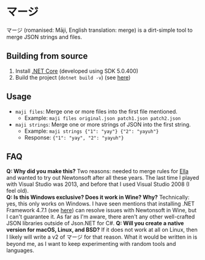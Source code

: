 # マージ
マージ (romanised: Māji, English translation: merge) is a dirt-simple tool to merge JSON strings and files.

## Building from source
1. Install [.NET Core](https://docs.microsoft.com/en-us/dotnet/core/install/) (developed using SDK 5.0.400)
2. Build the project (`dotnet build -v`) (see [here](https://docs.microsoft.com/en-us/dotnet/core/tools/dotnet-build))

## Usage
- `maji files`: Merge one or more files into the first file mentioned.
  - Example: `maji files original.json patch1.json patch2.json`
- `maji strings`: Merge one or more strings of JSON into the first string.
  - Example: `maji strings {"1": "yay"} {"2": "yayuh"}`
  - Response: `{"1": "yay", "2": "yayuh"}`

## FAQ
**Q: Why did you make this?** Two reasons: needed to merge rules for [Ella](https://github.com/doamatto/ella-filters) and wanted to try out Newtonsoft after all these years. The last time I played with Visual Studio was 2013, and before that I used Visual Studio 2008 (I feel old).<br/>
**Q: Is this Windows exclusive? Does it work in Wine? Why?** Technically: yes, this only works on Windows. I have seen mentions that installing .NET Framework 4.7.1 (see [here](https://www.reddit.com/r/wine_gaming/comments/8r6low)) can resolve issues with Newtonsoft in Wine, but I can't guarantee it. As far as I'm aware, there aren't any other well-crafted JSON libraries outside of Json.NET for C#.
**Q: Will you create a native version for macOS, Linux, and BSD?** If it does not work at all on Linux, then I likely will write a v2 of マージ for that reason. What it would be written in is beyond me, as I want to keep experimenting with random tools and languages.
